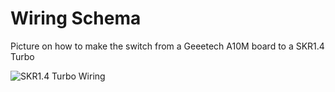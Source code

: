 # Wiring Schema

Picture on how to make the switch from a Geeetech A10M board to a SKR1.4 Turbo

![SKR1.4 Turbo Wiring](https://i.imgur.com/M7pQVt6.jpg)
